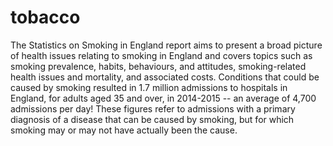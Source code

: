 # tobacco
The Statistics on Smoking in England report aims to present a broad picture of health issues relating to smoking in England and covers topics such as smoking prevalence, habits, behaviours, and attitudes, smoking-related health issues and mortality, and associated costs. 
Conditions that could be caused by smoking resulted in 1.7 million admissions to hospitals in England, for adults aged 35 and over, in 2014-2015 -- an average of 4,700 admissions per day! 
These figures refer to admissions with a primary diagnosis of a disease that can be caused by smoking, but for which smoking may or may not have actually been the cause.
